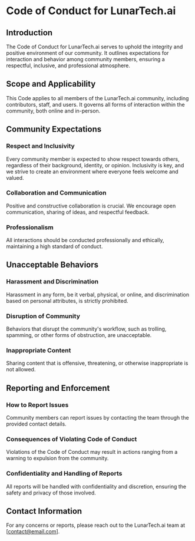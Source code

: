 # Code of Conduct for LunarTech.ai

## Introduction
The Code of Conduct for LunarTech.ai serves to uphold the integrity and positive environment of our community. It outlines expectations for interaction and behavior among community members, ensuring a respectful, inclusive, and professional atmosphere.

## Scope and Applicability
This Code applies to all members of the LunarTech.ai community, including contributors, staff, and users. It governs all forms of interaction within the community, both online and in-person.

## Community Expectations

### Respect and Inclusivity
Every community member is expected to show respect towards others, regardless of their background, identity, or opinion. Inclusivity is key, and we strive to create an environment where everyone feels welcome and valued.

### Collaboration and Communication
Positive and constructive collaboration is crucial. We encourage open communication, sharing of ideas, and respectful feedback.

### Professionalism
All interactions should be conducted professionally and ethically, maintaining a high standard of conduct.

## Unacceptable Behaviors

### Harassment and Discrimination
Harassment in any form, be it verbal, physical, or online, and discrimination based on personal attributes, is strictly prohibited.

### Disruption of Community
Behaviors that disrupt the community's workflow, such as trolling, spamming, or other forms of obstruction, are unacceptable.

### Inappropriate Content
Sharing content that is offensive, threatening, or otherwise inappropriate is not allowed.

## Reporting and Enforcement

### How to Report Issues
Community members can report issues by contacting the team through the provided contact details.

### Consequences of Violating Code of Conduct
Violations of the Code of Conduct may result in actions ranging from a warning to expulsion from the community.

### Confidentiality and Handling of Reports
All reports will be handled with confidentiality and discretion, ensuring the safety and privacy of those involved.

## Contact Information
For any concerns or reports, please reach out to the LunarTech.ai team at [contact@email.com].
